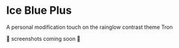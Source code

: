 # Ice Blue Plus

 A personal modification touch on the rainglow contrast theme Tron

 🚧 screenshots coming soon 🚧